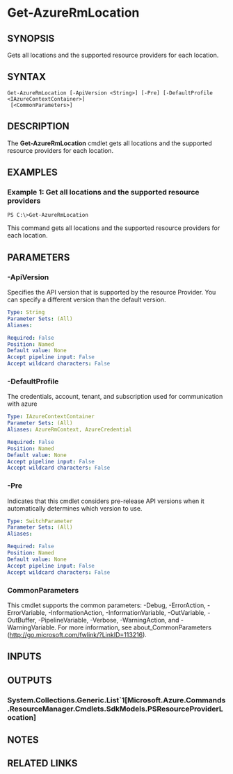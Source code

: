 ﻿---
external help file: Microsoft.Azure.Commands.ResourceManager.Cmdlets.dll-Help.xml
Module Name: AzureRM.Resources
ms.assetid: DC870E11-2129-4906-8357-D9BC1CF2E08E
online help: https://docs.microsoft.com/en-us/powershell/module/azurerm.resources/get-azurermlocation
schema: 2.0.0
---

# Get-AzureRmLocation

## SYNOPSIS
Gets all locations and the supported resource providers for each location.

## SYNTAX

```
Get-AzureRmLocation [-ApiVersion <String>] [-Pre] [-DefaultProfile <IAzureContextContainer>]
 [<CommonParameters>]
```

## DESCRIPTION
The **Get-AzureRmLocation** cmdlet gets all locations and the supported resource providers for each location.

## EXAMPLES

### Example 1: Get all locations and the supported resource providers
```
PS C:\>Get-AzureRmLocation
```

This command gets all locations and the supported resource providers for each location.

## PARAMETERS

### -ApiVersion
Specifies the API version that is supported by the resource Provider.
You can specify a different version than the default version.

```yaml
Type: String
Parameter Sets: (All)
Aliases: 

Required: False
Position: Named
Default value: None
Accept pipeline input: False
Accept wildcard characters: False
```

### -DefaultProfile
The credentials, account, tenant, and subscription used for communication with azure

```yaml
Type: IAzureContextContainer
Parameter Sets: (All)
Aliases: AzureRmContext, AzureCredential

Required: False
Position: Named
Default value: None
Accept pipeline input: False
Accept wildcard characters: False
```

### -Pre
Indicates that this cmdlet considers pre-release API versions when it automatically determines which version to use.

```yaml
Type: SwitchParameter
Parameter Sets: (All)
Aliases: 

Required: False
Position: Named
Default value: None
Accept pipeline input: False
Accept wildcard characters: False
```

### CommonParameters
This cmdlet supports the common parameters: -Debug, -ErrorAction, -ErrorVariable, -InformationAction, -InformationVariable, -OutVariable, -OutBuffer, -PipelineVariable, -Verbose, -WarningAction, and -WarningVariable. For more information, see about_CommonParameters (http://go.microsoft.com/fwlink/?LinkID=113216).

## INPUTS

## OUTPUTS

### System.Collections.Generic.List`1[Microsoft.Azure.Commands.ResourceManager.Cmdlets.SdkModels.PSResourceProviderLocation]

## NOTES

## RELATED LINKS

